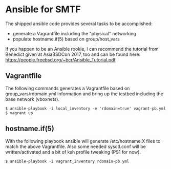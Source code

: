 Ansible for SMTF
=====
The shipped ansible code provides several tasks to be accomplished:
- generate a Vagrantfile including the "physical" networking
- populate hostname.if(5) based on group/host_vars

If you happen to be an Ansible rookie, I can recommend the tutorial from
Benedict given at AsiaBSDCon 2017, too and can be found here:
https://people.freebsd.org/~bcr/Ansible_Tutorial.pdf

Vagrantfile
-----
The following commands generates a Vagrantfile based on group_vars/rdomain.yml information
and bring up the testbed including the base network (vboxnets).
````
$ ansible-playbook -i local_inventory -e 'rdomain=true' vagrant-pb.yml
$ vagrant up
````

hostname.if(5)
-----
With the following playbook ansible will generate /etc/hostname.X files to match the above Vagrantfile.
Also some needed sysctl.conf will be written/activated and a bit of ksh profile tweaking (PS1 for now).
````
$ ansible-playbook -i vagrant_inventory rdomain-pb.yml
````
